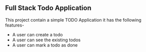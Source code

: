 ## Full Stack Todo Application

This project contain a simple TODO Application 
it has the following features-

- A user can create a todo
- A user can see the existing todos
- A user can mark a todo as done